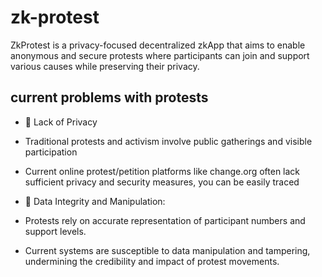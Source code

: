 # zk-protest
ZkProtest is a privacy-focused decentralized zkApp that aims to enable anonymous and secure protests where participants can join and support various causes while preserving their privacy.

## current problems with protests
* 👀 Lack of Privacy
* Traditional protests and activism involve public gatherings and visible participation
* Current online protest/petition platforms like change.org often lack sufficient privacy and security measures, you can be easily traced

* 🔑 Data Integrity and Manipulation:
* Protests rely on accurate representation of participant numbers and support levels.
* Current systems are susceptible to data manipulation and tampering, undermining the credibility and impact of protest movements.




